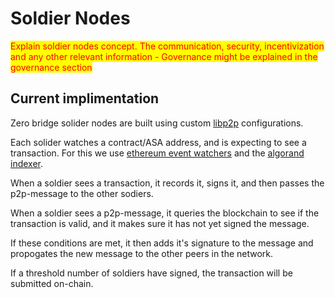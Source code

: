 # Soldier Nodes

<mark style="color:red;">Explain soldier nodes concept. The communication, security, incentivization and any other relevant information - Governance might be explained in the governance section</mark>

## Current implimentation

Zero bridge solider nodes are built using custom [libp2p](https://libp2p.io/) configurations.

Each solider watches a contract/ASA address, and is expecting to see a transaction. For this we use [ethereum event watchers](https://web3js.readthedocs.io/en/v1.3.4/web3-eth-contract.html#contract-events) and the [algorand indexer](https://developer.algorand.org/docs/rest-apis/indexer/).

When a soldier sees a transaction, it records it, signs it, and then passes the p2p-message to the other sodiers.

When a soldier sees a p2p-message, it queries the blockchain to see if the transaction is valid, and it makes sure it has not yet signed the message. 

If these conditions are met, it then adds it's signature to the message and propogates the new message to the other peers in the network.

If a threshold number of soldiers have signed, the transaction will be submitted on-chain.
